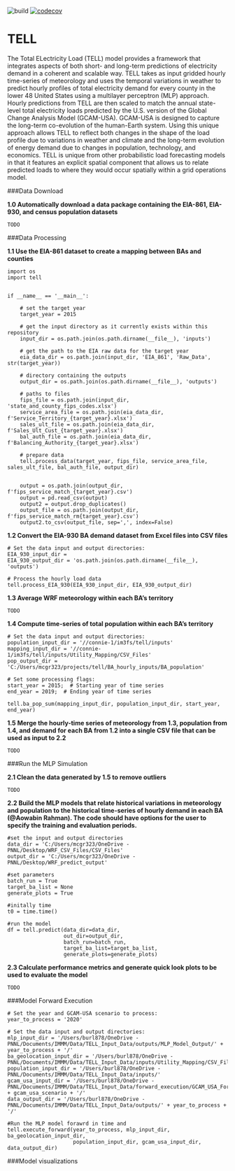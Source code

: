 ![build](https://github.com/IMMM-SFA/tell/workflows/build/badge.svg) [![codecov](https://codecov.io/gh/IMMM-SFA/tell/branch/package/graph/badge.svg?token=URP1KWRI6U)](https://codecov.io/gh/IMMM-SFA/tell)

# TELL
The Total ELectricity Load (TELL) model provides a framework that integrates aspects of both short- and long-term predictions of electricity demand in a coherent and scalable way. TELL takes as input gridded hourly time-series of meteorology and uses the temporal variations in weather to predict hourly profiles of total electricity demand for every county in the lower 48 United States using a multilayer perceptron (MLP) approach. Hourly predictions from TELL are then scaled to match the annual state-level total electricity loads predicted by the U.S. version of the Global Change Analysis Model (GCAM-USA). GCAM-USA is designed to capture the long-term co-evolution of the human-Earth system. Using this unique approach allows TELL to reflect both changes in the shape of the load profile due to variations in weather and climate and the long-term evolution of energy demand due to changes in population, technology, and economics. TELL is unique from other probabilistic load forecasting models in that it features an explicit spatial component that allows us to relate predicted loads to where they would occur spatially within a grid operations model.


###Data Download

**1.0 Automatically download a data package containing the EIA-861, EIA-930, and census population datasets**

```buildoutcfg
TODO
```

###Data Processing

**1.1 Use the EIA-861 dataset to create a mapping between BAs and counties**

```buildoutcfg
import os
import tell


if __name__ == '__main__':

    # set the target year
    target_year = 2015

    # get the input directory as it currently exists within this repository
    input_dir = os.path.join(os.path.dirname(__file__), 'inputs')

    # get the path to the EIA raw data for the target year
    eia_data_dir = os.path.join(input_dir, 'EIA_861', 'Raw_Data', str(target_year))

    # directory containing the outputs
    output_dir = os.path.join(os.path.dirname(__file__), 'outputs')

    # paths to files
    fips_file = os.path.join(input_dir, 'state_and_county_fips_codes.xlsx')
    service_area_file = os.path.join(eia_data_dir, f'Service_Territory_{target_year}.xlsx')
    sales_ult_file = os.path.join(eia_data_dir, f'Sales_Ult_Cust_{target_year}.xlsx')
    bal_auth_file = os.path.join(eia_data_dir, f'Balancing_Authority_{target_year}.xlsx')

    # prepare data
    tell.process_data(target_year, fips_file, service_area_file, sales_ult_file, bal_auth_file, output_dir)


    output = os.path.join(output_dir, f'fips_service_match_{target_year}.csv')
    output = pd.read_csv(output)
    output2 = output.drop_duplicates()
    output_file = os.path.join(output_dir, f'fips_service_match_rm{target_year}.csv')
    output2.to_csv(output_file, sep=',', index=False)
```

**1.2 Convert the EIA-930 BA demand dataset from Excel files into CSV files**

```buildoutcfg
# Set the data input and output directories:
EIA_930_input_dir = 
EIA_930_output_dir = 'os.path.join(os.path.dirname(__file__), 'outputs')

# Process the hourly load data
tell.process_EIA_930(EIA_930_input_dir, EIA_930_output_dir)
```

**1.3 Average WRF meteorology within each BA’s territory**

```buildoutcfg
TODO
```

**1.4 Compute time-series of total population within each BA’s territory**
```buildoutcfg
# Set the data input and output directories:
population_input_dir = '//connie-1/im3fs/tell/inputs'
mapping_input_dir = '//connie-1/im3fs/tell/inputs/Utility_Mapping/CSV_Files'
pop_output_dir = 'C:/Users/mcgr323/projects/tell/BA_hourly_inputs/BA_population'

# Set some processing flags:
start_year = 2015;  # Starting year of time series
end_year = 2019;  # Ending year of time series

tell.ba_pop_sum(mapping_input_dir, population_input_dir, start_year, end_year)
```

**1.5 Merge the hourly-time series of meteorology from 1.3, population from 1.4, and demand for each BA from 1.2 into a single CSV file that can be used as input to 2.2**
```buildoutcfg
TODO
```

###Run the MLP Simulation

**2.1  Clean the data generated by 1.5 to remove outliers**
```buildoutcfg
TODO
```

**2.2 Build the MLP models that relate historical variations in meteorology and population to the historical time-series of hourly demand in each BA (@Aowabin Rahman). The code should have options for the user to specify the training and evaluation periods.**
```buildoutcfg
#set the input and output directories 
data_dir = 'C:/Users/mcgr323/OneDrive - PNNL/Desktop/WRF_CSV_Files/CSV_Files'
output_dir = 'C:/Users/mcgr323/OneDrive - PNNL/Desktop/WRF_predict_output'

#set parameters 
batch_run = True
target_ba_list = None
generate_plots = True

#initally time
t0 = time.time()

#run the model 
df = tell.predict(data_dir=data_dir,
                  out_dir=output_dir,
                  batch_run=batch_run,
                  target_ba_list=target_ba_list,
                  generate_plots=generate_plots)
```

**2.3  Calculate performance metrics and generate quick look plots to be used to evaluate the model**
```buildoutcfg
TODO
```

###Model Forward Execution 

```buildoutcfg
# Set the year and GCAM-USA scenario to process:
year_to_process = '2020'

# Set the data input and output directories:
mlp_input_dir = '/Users/burl878/OneDrive - PNNL/Documents/IMMM/Data/TELL_Input_Data/outputs/MLP_Model_Output/' + year_to_process + '/'
ba_geolocation_input_dir = '/Users/burl878/OneDrive - PNNL/Documents/IMMM/Data/TELL_Input_Data/inputs/Utility_Mapping/CSV_Files/'
population_input_dir = '/Users/burl878/OneDrive - PNNL/Documents/IMMM/Data/TELL_Input_Data/inputs/'
gcam_usa_input_dir = '/Users/burl878/OneDrive - PNNL/Documents/IMMM/Data/TELL_Input_Data/forward_execution/GCAM_USA_Forcing/Raw_Data/' + gcam_usa_scenario + '/'
data_output_dir = '/Users/burl878/OneDrive - PNNL/Documents/IMMM/Data/TELL_Input_Data/outputs/' + year_to_process + '/'

#Run the MLP model forawrd in time and 
tell.execute_forward(year_to_process, mlp_input_dir, ba_geolocation_input_dir,
                     population_input_dir, gcam_usa_input_dir, data_output_dir)

```

###Model visualizations 
